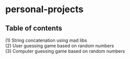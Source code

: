 # personal-projects

## Table of contents

(1) String concatenation using mad libs <br>
(2) User guessing game based on random numbers <br>
(3) Computer guessing game based on random numbers <br>
